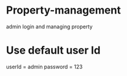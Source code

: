 # Property-management
admin login and managing property

# Use default user Id
userId = admin
password = 123
